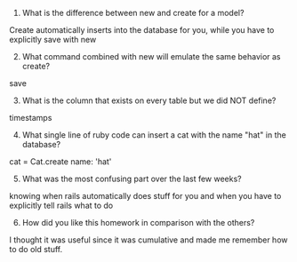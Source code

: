 1. What is the difference between new and create for a model? 

Create automatically inserts into the database for you, while you have to explicitly save with new

2. What command combined with new will emulate the same behavior as create?

save

3. What is the column that exists on every table but we did NOT define?

timestamps

4. What single line of ruby code can insert a cat with the name "hat" in the database?

cat = Cat.create name: 'hat'

5. What was the most confusing part over the last few weeks?

knowing when rails automatically does stuff for you and when you have to explicitly tell rails what to do

6. How did you like this homework in comparison with the others?

I thought it was useful since it was cumulative and made me remember how to do old stuff.
